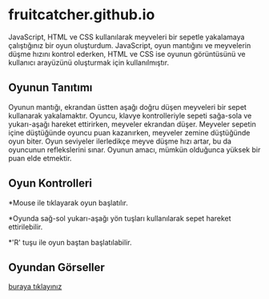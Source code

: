 # fruitcatcher.github.io
JavaScript, HTML ve CSS kullanılarak meyveleri bir sepetle yakalamaya çalıştığınız bir oyun oluşturdum. JavaScript, oyun mantığını ve meyvelerin düşme hızını kontrol ederken, HTML ve CSS ise oyunun görüntüsünü ve kullanıcı arayüzünü oluşturmak için kullanılmıştır.
## Oyunun Tanıtımı
Oyunun mantığı, ekrandan üstten aşağı doğru düşen meyveleri bir sepet kullanarak yakalamaktır. Oyuncu, klavye kontrolleriyle sepeti sağa-sola ve yukarı-aşağı hareket ettirirken, meyveler ekrandan düşer. Meyveler sepetin içine düştüğünde oyuncu puan kazanırken, meyveler zemine düştüğünde oyun biter. Oyun seviyeler ilerledikçe meyve düşme hızı artar, bu da oyuncunun reflekslerini sınar. Oyunun amacı, mümkün olduğunca yüksek bir puan elde etmektir.
## Oyun Kontrolleri
*Mouse ile tıklayarak oyun başlatılır.

*Oyunda sağ-sol yukarı-aşağı yön tuşları kullanılarak sepet hareket ettirilebilir.

*'R' tuşu ile oyun baştan başlatılabilir.
## Oyundan Görseller
<a href=https://github.com/MelikeBadem/fruitcatcher.github.io/issues/1>buraya tıklayınız</a>
